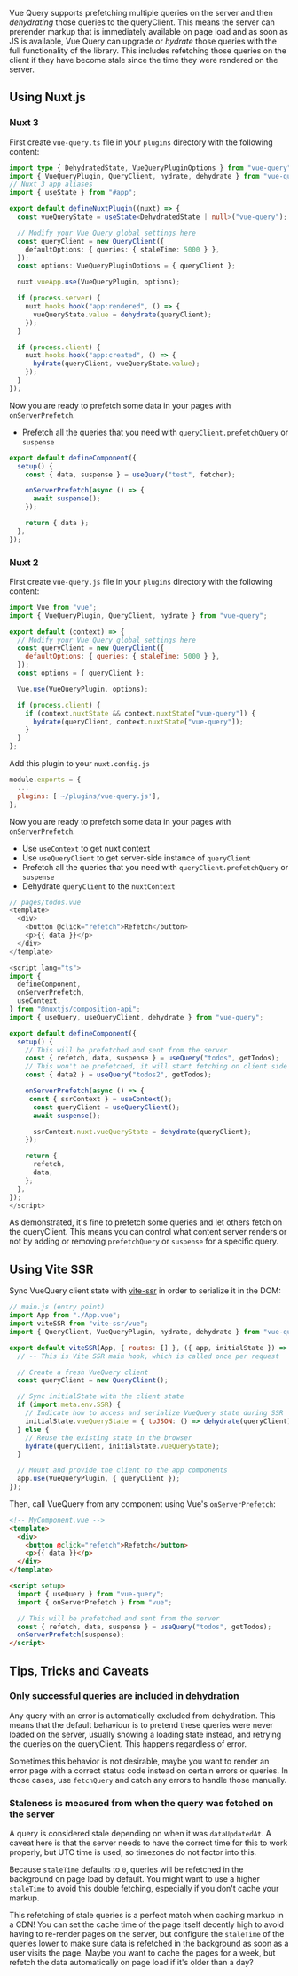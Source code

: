 Vue Query supports prefetching multiple queries on the server and then _dehydrating_ those queries to the queryClient. This means the server can prerender markup that is immediately available on page load and as soon as JS is available, Vue Query can upgrade or _hydrate_ those queries with the full functionality of the library. This includes refetching those queries on the client if they have become stale since the time they were rendered on the server.

## Using Nuxt.js

### Nuxt 3

First create `vue-query.ts` file in your `plugins` directory with the following content:

```ts
import type { DehydratedState, VueQueryPluginOptions } from "vue-query";
import { VueQueryPlugin, QueryClient, hydrate, dehydrate } from "vue-query";
// Nuxt 3 app aliases
import { useState } from "#app";

export default defineNuxtPlugin((nuxt) => {
  const vueQueryState = useState<DehydratedState | null>("vue-query");

  // Modify your Vue Query global settings here
  const queryClient = new QueryClient({
    defaultOptions: { queries: { staleTime: 5000 } },
  });
  const options: VueQueryPluginOptions = { queryClient };

  nuxt.vueApp.use(VueQueryPlugin, options);

  if (process.server) {
    nuxt.hooks.hook("app:rendered", () => {
      vueQueryState.value = dehydrate(queryClient);
    });
  }

  if (process.client) {
    nuxt.hooks.hook("app:created", () => {
      hydrate(queryClient, vueQueryState.value);
    });
  }
});

```

Now you are ready to prefetch some data in your pages with `onServerPrefetch`.

- Prefetch all the queries that you need with `queryClient.prefetchQuery` or `suspense`

```ts
export default defineComponent({
  setup() {
    const { data, suspense } = useQuery("test", fetcher);

    onServerPrefetch(async () => {
      await suspense();
    });

    return { data };
  },
});
```

### Nuxt 2

First create `vue-query.js` file in your `plugins` directory with the following content:

```js
import Vue from "vue";
import { VueQueryPlugin, QueryClient, hydrate } from "vue-query";

export default (context) => {
  // Modify your Vue Query global settings here
  const queryClient = new QueryClient({
    defaultOptions: { queries: { staleTime: 5000 } },
  });
  const options = { queryClient };

  Vue.use(VueQueryPlugin, options);

  if (process.client) {
    if (context.nuxtState && context.nuxtState["vue-query"]) {
      hydrate(queryClient, context.nuxtState["vue-query"]);
    }
  }
};
```

Add this plugin to your `nuxt.config.js`

```js
module.exports = {
  ...
  plugins: ['~/plugins/vue-query.js'],
};
```

Now you are ready to prefetch some data in your pages with `onServerPrefetch`.

- Use `useContext` to get nuxt context
- Use `useQueryClient` to get server-side instance of `queryClient`
- Prefetch all the queries that you need with `queryClient.prefetchQuery` or `suspense`
- Dehydrate `queryClient` to the `nuxtContext`

```js
// pages/todos.vue
<template>
  <div>
    <button @click="refetch">Refetch</button>
    <p>{{ data }}</p>
  </div>
</template>

<script lang="ts">
import {
  defineComponent,
  onServerPrefetch,
  useContext,
} from "@nuxtjs/composition-api";
import { useQuery, useQueryClient, dehydrate } from "vue-query";

export default defineComponent({
  setup() {
    // This will be prefetched and sent from the server
    const { refetch, data, suspense } = useQuery("todos", getTodos);
    // This won't be prefetched, it will start fetching on client side
    const { data2 } = useQuery("todos2", getTodos);

    onServerPrefetch(async () => {
     const { ssrContext } = useContext();
      const queryClient = useQueryClient();
      await suspense();

      ssrContext.nuxt.vueQueryState = dehydrate(queryClient);
    });

    return {
      refetch,
      data,
    };
  },
});
</script>
```

As demonstrated, it's fine to prefetch some queries and let others fetch on the queryClient. This means you can control what content server renders or not by adding or removing `prefetchQuery` or `suspense` for a specific query.

## Using Vite SSR

Sync VueQuery client state with [vite-ssr](https://github.com/frandiox/vite-ssr) in order to serialize it in the DOM:

```js
// main.js (entry point)
import App from "./App.vue";
import viteSSR from "vite-ssr/vue";
import { QueryClient, VueQueryPlugin, hydrate, dehydrate } from "vue-query";

export default viteSSR(App, { routes: [] }, ({ app, initialState }) => {
  // -- This is Vite SSR main hook, which is called once per request

  // Create a fresh VueQuery client
  const queryClient = new QueryClient();

  // Sync initialState with the client state
  if (import.meta.env.SSR) {
    // Indicate how to access and serialize VueQuery state during SSR
    initialState.vueQueryState = { toJSON: () => dehydrate(queryClient) };
  } else {
    // Reuse the existing state in the browser
    hydrate(queryClient, initialState.vueQueryState);
  }

  // Mount and provide the client to the app components
  app.use(VueQueryPlugin, { queryClient });
});
```

Then, call VueQuery from any component using Vue's `onServerPrefetch`:

```html
<!-- MyComponent.vue -->
<template>
  <div>
    <button @click="refetch">Refetch</button>
    <p>{{ data }}</p>
  </div>
</template>

<script setup>
  import { useQuery } from "vue-query";
  import { onServerPrefetch } from "vue";

  // This will be prefetched and sent from the server
  const { refetch, data, suspense } = useQuery("todos", getTodos);
  onServerPrefetch(suspense);
</script>
```

## Tips, Tricks and Caveats

### Only successful queries are included in dehydration

Any query with an error is automatically excluded from dehydration. This means that the default behaviour is to pretend these queries were never loaded on the server, usually showing a loading state instead, and retrying the queries on the queryClient. This happens regardless of error.

Sometimes this behavior is not desirable, maybe you want to render an error page with a correct status code instead on certain errors or queries. In those cases, use `fetchQuery` and catch any errors to handle those manually.

### Staleness is measured from when the query was fetched on the server

A query is considered stale depending on when it was `dataUpdatedAt`. A caveat here is that the server needs to have the correct time for this to work properly, but UTC time is used, so timezones do not factor into this.

Because `staleTime` defaults to `0`, queries will be refetched in the background on page load by default. You might want to use a higher `staleTime` to avoid this double fetching, especially if you don't cache your markup.

This refetching of stale queries is a perfect match when caching markup in a CDN! You can set the cache time of the page itself decently high to avoid having to re-render pages on the server, but configure the `staleTime` of the queries lower to make sure data is refetched in the background as soon as a user visits the page. Maybe you want to cache the pages for a week, but refetch the data automatically on page load if it's older than a day?
